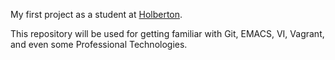 My first project as a student at [Holberton][1].

This repository will be used for getting familiar with Git, EMACS, VI, Vagrant, and even some Professional Technologies.

[1]: https://www.holbertonschool.com/ 
